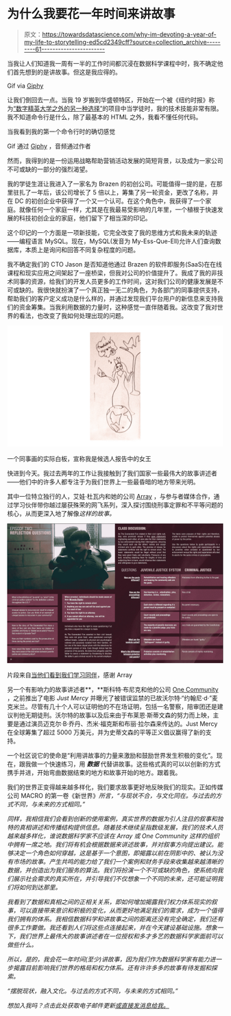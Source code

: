 # 为什么我要花一年时间来讲故事

> 原文：<https://towardsdatascience.com/why-im-devoting-a-year-of-my-life-to-storytelling-ed5cd2349cff?source=collection_archive---------61----------------------->

当我让人们知道我一周有一半的工作时间都沉浸在数据科学课程中时，我不确定他们首先想到的是讲故事。但这是我应得的。

Gif via [Giphy](https://giphy.com/gifs/foxhomeent-black-history-month-hidden-figures-xThtapzvqTGViWhwuA)

让我们倒回去一点。当我 19 岁搬到华盛顿特区，开始在一个被《纽约时报》称为[“数字精英大学之外的另一种选择”](https://www.nytimes.com/2013/05/05/business/enstitute-an-alternative-to-college-for-a-digital-elite.html)的项目中当学徒时，我的技术技能非常有限。我不知道命令行是什么，除了最基本的 HTML 之外，我看不懂任何代码。

当我看到我的第一个命令行时的确切感觉

Gif 通过 [Giphy](https://giphy.com/gifs/abcnetwork-worried-scandal-xUNd9Ub1CDS0LYVyGQ) ，音频通过作者

然而，我得到的是一份运用战略帮助营销活动发展的简短背景，以及成为一家公司不可或缺的一部分的强烈渴望。

我的学徒生涯让我进入了一家名为 Brazen 的初创公司。可能值得一提的是，在那里驻扎了一年后，该公司增长了 5 倍以上，筹集了另一轮资金，更改了名称，并在 DC 的初创企业中获得了一个又一个认可。在这个角色中，我获得了一个家庭。就像任何一个家庭一样，尤其是在我最易受影响的几年里，一个植根于快速发展的科技初创企业的家庭，他们留下了相当深的印记。

这个印记的一个方面是一项新技能，它完全改变了我的思维方式和我未来的轨迹——编程语言 MySQL。现在，MySQL(发音为 My-Ess-Que-Ell)允许人们查询数据库，本质上是询问和回答不同复杂程度的问题。

我不确定我们的 CTO Jason 是否知道他通过 Brazen 的软件即服务(SaaS)在在线课程和现实应用之间架起了一座桥梁，但我对公司的价值提升了。我成了我的非技术同事的资源，给我们的开发人员更多的工作时间，这对我们公司的健康发展是不可或缺的。我很快就扮演了一个真正独一无二的角色，为各部门的同事提供支持，帮助我们的客户定义成功是什么样的，并通过发现我们平台用户的新信息来支持我们的资金筹集。当我利用数据的力量时，这种感觉一直伴随着我。这改变了我对世界的看法，也改变了我如何处理出现的问题。

![](img/4a28c7a2e833034c903c1e06fe1e5f58.png)

一个同事画的实际白板，宣称我是候选人报告中的女王

快进到今天。我过去两年的工作让我接触到了我们国家一些最伟大的故事讲述者——他们中的许多人都专注于为我们世界上一些最昏暗的地方带来光明。

其中一位特立独行的人，艾娃·杜瓦内和她的公司 [Array](http://www.arraynow.com/) ，与参与者媒体合作，通过学习伙伴带你越过屡获殊荣的网飞系列，深入探讨围绕刑事定罪和不平等问题的核心，从而更深入地了解像*这样的故事。*

![](img/0d97dfeb2a892fb2ff7d1a3e11eeed5e.png)

片段来自[当他们看到我们学习同伴](https://www.wtsu101.org/)，感谢 Array

另一个有影响力的故事讲述者**，**斯科特·布尼克和他的公司 [One Community](http://1communityllc.com/) ，之前推出了电影 *Just Mercy* 并曝光了被错误监禁的已故沃尔特·“约翰尼·d·”麦克米兰。尽管有几十个人可以证明他的不在场证明，包括一名警察，陪审团还是建议判他无期徒刑。沃尔特的故事以及后来由于布莱恩·斯蒂文森的努力而上映，主要是通过演员迈克尔·B·乔丹、杰米·福克斯和布丽·拉尔森来传达的。Just Mercy 在全球筹集了超过 5000 万美元，并为史蒂文森的平等正义倡议赢得了新的支持。

一个社区说它的使命是“利用讲故事的力量来激励和鼓励世界发生积极的变化”。现在，跟我做一个快速练习，用 ***数据*** 代替讲故事。这些格式真的可以以创新的方式携手并进，开始弯曲数据结束的地方和故事开始的地方。跟着我。

我们的世界正变得越来越多样化，我们要求故事更好地反映我们的现实。正如传媒公司 MACRO 的第一卷《新世界》[](https://uprising.staymacro.com/thenewworld)*所言，“与现状不合，与文化同在。与过去的方式不同，与未来的方式相同。”*

*同样，我相信我们会看到创新的使用案例，真实世界的数据为引人注目的叙事和独特的真相讲述和传播结构提供信息。随着技术继续呈指数级发展，我们的技术人员越来越多样化，谁说数据科学家不应该在 Array 或 One Community 这样的组织中拥有一席之地。我们将有机会根据数据来讲述故事，并对叙事方向提出建议。能够决定一个角色如何穿越，这是基于一个意图，即揭露以前在阴影中的、被认为没有市场的故事。产生共鸣的能力给了我们一个案例和财务手段来收集越来越清晰的数据，并创造出为我们服务的算法。我们将扮演一个不可或缺的角色，使系统向我们展示社会需求的真实所在，并引导我们不仅想象一个不同的未来，还可能证明我们将如何到达那里。*

*我看到了数据和真相之间的正相关关系，即如何增加揭露我们权力体系现实的叙事，可以直接带来意识和积极的变化，从而更好地满足我们的需求，成为一个值得我们拥有的体系。我相信数据科学和讲故事之间的距离还没有完全确定，我们还有很多工作要做。我还看到人们将这些点连接起来，并在今天建设基础设施。想象一下，我们世界上最伟大的故事讲述者在一位授权和多才多艺的数据科学家面前可以做些什么。*

*所以，是的，我会花一年时间(至少)讲故事，因为我们作为数据科学家有能力进一步揭露目前影响我们世界的格局和权力体系。还有许许多多的故事有待发掘和探索。*

*“摆脱现状，融入文化。与过去的方式不同，与未来的方式相同。”*

*想加入我吗？点击此处获取电子邮件更新[或直接发消息给我。](http://eepurl.com/hoC3FX)*